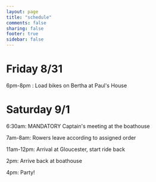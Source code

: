 ```yaml
---
layout: page
title: "schedule"
comments: false
sharing: false
footer: true
sidebar: false
---
```


Friday 8/31
====

6pm-8pm : Load bikes on Bertha at Paul's House

Saturday 9/1
====

6:30am: MANDATORY Captain's meeting at the boathouse

7am-8am: Rowers leave according to assigned order

11am-12pm: Arrival at Gloucester, start ride back

2pm: Arrive back at boathouse

4pm: Party!

